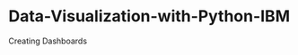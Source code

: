 # Data-Visualization-with-Python-IBM



Creating Dashboards [](https://datteshsri4-8050.theiaopenshiftnext-0-labs-prod-theiaopenshift-4-tor01.proxy.cognitiveclass.ai/)

